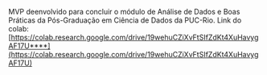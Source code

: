 MVP deenvolvido para concluir o módulo de Análise de Dados e Boas Práticas da Pós-Graduação em Ciência de Dados da PUC-Rio. Link do colab: [https://colab.research.google.com/drive/19wehuCZiXvFtSIfZdKt4XuHavygAF17U****](https://colab.research.google.com/drive/19wehuCZiXvFtSIfZdKt4XuHavygAF17U)
